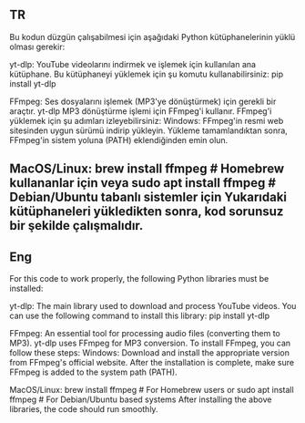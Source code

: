 TR
-----
Bu kodun düzgün çalışabilmesi için aşağıdaki Python kütüphanelerinin yüklü olması gerekir:

yt-dlp: YouTube videolarını indirmek ve işlemek için kullanılan ana kütüphane. Bu kütüphaneyi yüklemek için şu komutu kullanabilirsiniz:
pip install yt-dlp

FFmpeg: Ses dosyalarını işlemek (MP3'ye dönüştürmek) için gerekli bir araçtır. yt-dlp MP3 dönüştürme işlemi için FFmpeg'i kullanır. FFmpeg'i yüklemek için şu adımları izleyebilirsiniz:
Windows:
FFmpeg'in resmi web sitesinden uygun sürümü indirip yükleyin.
Yükleme tamamlandıktan sonra, FFmpeg'in sistem yoluna (PATH) eklendiğinden emin olun.

MacOS/Linux:
brew install ffmpeg  # Homebrew kullananlar için
veya
sudo apt install ffmpeg  # Debian/Ubuntu tabanlı sistemler için
Yukarıdaki kütüphaneleri yükledikten sonra, kod sorunsuz bir şekilde çalışmalıdır.
-------------------------------------------------------------------------------------------------------------------------------------------------------

Eng
-----
For this code to work properly, the following Python libraries must be installed:

yt-dlp: The main library used to download and process YouTube videos. You can use the following command to install this library:
pip install yt-dlp

FFmpeg: An essential tool for processing audio files (converting them to MP3). yt-dlp uses FFmpeg for MP3 conversion. To install FFmpeg, you can follow these steps:
Windows:
Download and install the appropriate version from FFmpeg's official website.
After the installation is complete, make sure FFmpeg is added to the system path (PATH).

MacOS/Linux:
brew install ffmpeg # For Homebrew users
or 
sudo apt install ffmpeg # For Debian/Ubuntu based systems
After installing the above libraries, the code should run smoothly.
